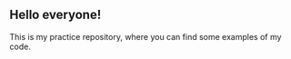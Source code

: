 <h2><b>Hello everyone!</b></h2>

This is my practice repository, where you can find some examples of my code.
